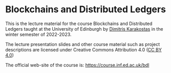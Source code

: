 # Blockchains and Distributed Ledgers

This is the lecture material for the course Blockchains and Distributed Ledgers taught at the University of Edinburgh by <a href="https://dimkarakostas.com">Dimitris Karakostas</a> in the winter semester of 2022-2023.

The lecture presentation slides and other course material such as project descriptions are licensed under Creative Commons Attribution 4.0 (<a href="https://creativecommons.org/licenses/by/4.0/">CC BY 4.0</a>)

The official web-site of the course is: <a href="https://course.inf.ed.ac.uk/bdl">https://course.inf.ed.ac.uk/bdl</a>
